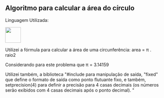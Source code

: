 <h2> Algoritmo para calcular a área do círculo </h2>

<p> Linguagem Utilizada: </p>
<div style="display: inline">
    <img width='50' height='50' src="https://cdn.jsdelivr.net/gh/devicons/devicon@latest/icons/cplusplus/cplusplus-line.svg" />
          
</div>

<p>Utilizei a fórmula para calcular a área de uma circunferência: area = π . raio2</p>
<p>Considerando para este problema que π = 3.14159 </p>
<p>Utilizei também, a biblioteca "#include <iomanip> para manipulação de saída, "fixed" que define o formato de saída como ponto flutuante fixo, e também, setprecision(4) para definir a precisão para 4 casas decimais (os números serão exibidos com 4 casas decimais após o ponto decimal). "</p>